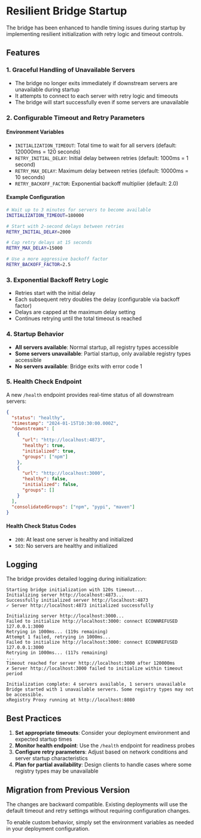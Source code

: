 # Resilient Bridge Startup

The bridge has been enhanced to handle timing issues during startup by implementing resilient initialization with retry logic and timeout controls.

## Features

### 1. Graceful Handling of Unavailable Servers
- The bridge no longer exits immediately if downstream servers are unavailable during startup
- It attempts to connect to each server with retry logic and timeouts
- The bridge will start successfully even if some servers are unavailable

### 2. Configurable Timeout and Retry Parameters

#### Environment Variables
- `INITIALIZATION_TIMEOUT`: Total time to wait for all servers (default: 120000ms = 120 seconds)
- `RETRY_INITIAL_DELAY`: Initial delay between retries (default: 1000ms = 1 second)
- `RETRY_MAX_DELAY`: Maximum delay between retries (default: 10000ms = 10 seconds)
- `RETRY_BACKOFF_FACTOR`: Exponential backoff multiplier (default: 2.0)

#### Example Configuration
```bash
# Wait up to 3 minutes for servers to become available
INITIALIZATION_TIMEOUT=180000

# Start with 2-second delays between retries
RETRY_INITIAL_DELAY=2000

# Cap retry delays at 15 seconds
RETRY_MAX_DELAY=15000

# Use a more aggressive backoff factor
RETRY_BACKOFF_FACTOR=2.5
```

### 3. Exponential Backoff Retry Logic
- Retries start with the initial delay
- Each subsequent retry doubles the delay (configurable via backoff factor)
- Delays are capped at the maximum delay setting
- Continues retrying until the total timeout is reached

### 4. Startup Behavior
- **All servers available**: Normal startup, all registry types accessible
- **Some servers unavailable**: Partial startup, only available registry types accessible
- **No servers available**: Bridge exits with error code 1

### 5. Health Check Endpoint
A new `/health` endpoint provides real-time status of all downstream servers:

```json
{
  "status": "healthy",
  "timestamp": "2024-01-15T10:30:00.000Z",
  "downstreams": [
    {
      "url": "http://localhost:4873",
      "healthy": true,
      "initialized": true,
      "groups": ["npm"]
    },
    {
      "url": "http://localhost:3000",
      "healthy": false,
      "initialized": false,
      "groups": []
    }
  ],
  "consolidatedGroups": ["npm", "pypi", "maven"]
}
```

#### Health Check Status Codes
- `200`: At least one server is healthy and initialized
- `503`: No servers are healthy and initialized

## Logging

The bridge provides detailed logging during initialization:

```
Starting bridge initialization with 120s timeout...
Initializing server http://localhost:4873...
Successfully initialized server http://localhost:4873
✓ Server http://localhost:4873 initialized successfully

Initializing server http://localhost:3000...
Failed to initialize http://localhost:3000: connect ECONNREFUSED 127.0.0.1:3000
Retrying in 1000ms... (119s remaining)
Attempt 1 failed, retrying in 1000ms...
Failed to initialize http://localhost:3000: connect ECONNREFUSED 127.0.0.1:3000
Retrying in 1000ms... (117s remaining)
...
Timeout reached for server http://localhost:3000 after 120000ms
✗ Server http://localhost:3000 failed to initialize within timeout period

Initialization complete: 4 servers available, 1 servers unavailable
Bridge started with 1 unavailable servers. Some registry types may not be accessible.
xRegistry Proxy running at http://localhost:8080
```

## Best Practices

1. **Set appropriate timeouts**: Consider your deployment environment and expected startup times
2. **Monitor health endpoint**: Use the `/health` endpoint for readiness probes
3. **Configure retry parameters**: Adjust based on network conditions and server startup characteristics
4. **Plan for partial availability**: Design clients to handle cases where some registry types may be unavailable

## Migration from Previous Version

The changes are backward compatible. Existing deployments will use the default timeout and retry settings without requiring configuration changes.

To enable custom behavior, simply set the environment variables as needed in your deployment configuration. 